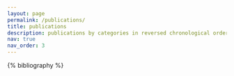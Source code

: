```yaml
---
layout: page
permalink: /publications/
title: publications
description: publications by categories in reversed chronological order. ✝️: Equal contribution *: Corresponding author
nav: true
nav_order: 3
---
```


<!-- _pages/publications.md -->
<div class="publications">

{% bibliography %}

</div>
